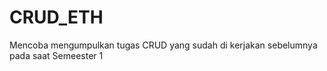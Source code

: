 # CRUD_ETH
Mencoba mengumpulkan tugas CRUD yang sudah di kerjakan sebelumnya pada saat Semeester 1 
